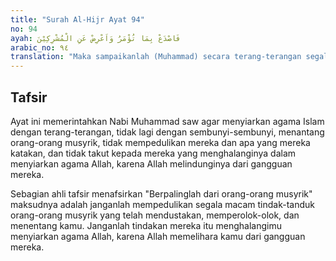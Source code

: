 ```yaml
---
title: "Surah Al-Hijr Ayat 94"
no: 94
ayah: فَاصْدَعْ بِمَا تُؤْمَرُ وَاَعْرِضْ عَنِ الْمُشْرِكِيْنَ 
arabic_no: ٩٤
translation: "Maka sampaikanlah (Muhammad) secara terang-terangan segala apa yang diperintahkan (kepadamu) dan berpalinglah dari orang yang musyrik."
---
```


## Tafsir

Ayat ini memerintahkan Nabi Muhammad saw agar menyiarkan agama Islam dengan terang-terangan, tidak lagi dengan sembunyi-sembunyi, menantang orang-orang musyrik, tidak mempedulikan mereka dan apa yang mereka katakan, dan tidak takut kepada mereka yang menghalanginya dalam menyiarkan agama Allah, karena Allah melindunginya dari gangguan mereka.

Sebagian ahli tafsir menafsirkan "Berpalinglah dari orang-orang musyrik" maksudnya adalah janganlah mempedulikan segala macam tindak-tanduk orang-orang musyrik yang telah mendustakan, memperolok-olok, dan menentang kamu. Janganlah tindakan mereka itu menghalangimu menyiarkan agama Allah, karena Allah memelihara kamu dari gangguan mereka.